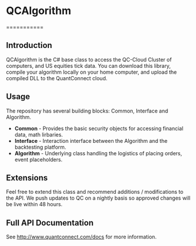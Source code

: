# QCAlgorithm
===========

## Introduction

QCAlgorithm is the C# base class to access the QC-Cloud Cluster of computers, and US equities tick data. You can download this library, compile your algorithm locally on your home computer, and upload the compiled DLL to the QuantConnect cloud.

## Usage

The repository has several building blocks: Common, Interface and Algorithm.

* **Common** - Provides the basic security objects for accessing financial data, math lirbaries.
* **Interface** - Interaction interface between the Algorithm and the backtesting platform.
* **Algorithm** - Underlying class handling the logistics of placing orders, event placeholders.

## Extensions

Feel free to extend this class and recommend additions / modifications to the API. We push updates to QC on a nightly basis so approved changes will be live within 48 hours.

## Full API Documentation

See http://www.quantconnect.com/docs for more information.
